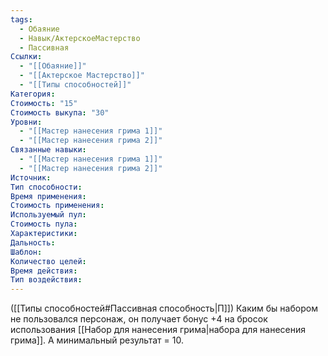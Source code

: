 ```yaml
---
tags:
  - Обаяние
  - Навык/АктерскоеМастерство
  - Пассивная
Ссылки:
  - "[[Обаяние]]"
  - "[[Актерское Мастерство]]"
  - "[[Типы способностей]]"
Категория: 
Стоимость: "15"
Стоимость выкупа: "30"
Уровни:
  - "[[Мастер нанесения грима 1]]"
  - "[[Мастер нанесения грима 2]]"
Связанные навыки:
  - "[[Мастер нанесения грима 1]]"
  - "[[Мастер нанесения грима 2]]"
Источник:
Тип способности:
Время применения:
Стоимость применения:
Используемый пул:
Стоимость пула:
Характеристики:
Дальность:
Шаблон:
Количество целей:
Время действия:
Тип воздействия:
---
```

([[Типы способностей#Пассивная способность|П]]) Каким бы набором не пользовался персонаж, он получает бонус +4 на бросок использования [[Набор для нанесения грима|набора для нанесения грима]]. А минимальный результат = 10.